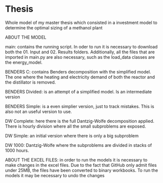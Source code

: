 # Thesis
Whole model of my master thesis which consisted in a investment model to determine the optimal sizing of a methanol plant


ABOUT THE MODEL

main: contains the running script. In oder to run it is necessary to download both the 01. Input and 02. Results folders. Additionally, all the files that are imported in main.py are also necessary, such as the load_data classes are the energy_model.

BENDERS C: contains Benders decomposition with the simplified model. The one where the heating and electricity demand of both the reactor and the distillator is removed.

BENDERS Divided: is an attempt of a simplified model. Is an intermediate version

BENDERS Simple: is a even simplier version, just to track mistakes. This is also not an useful version to use.

DW Complete: here there is the full Dantzig-Wolfe decomposition applied. There is hourly division where all the small subproblems are exposed.

DW Simple: an initial version where there is only a big subproblem

DW 1000: Dantzig-Wolfe where the subproblems are divided in stacks of 1000 hours.

ABOUT THE EXCEL FILES: in order to run the models it is necessary to make changes in the excel files. Due to the fact that GitHub only admit files under 25MB, the files have been converted to binary workbooks. To run the models it may be necessary to undo the changes
